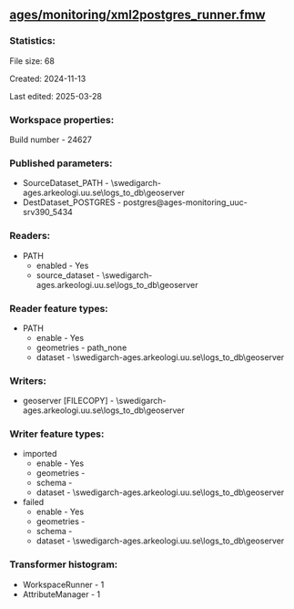 ﻿## [ages/monitoring/xml2postgres_runner.fmw](https://github.com/kicki58/kix_working_dir/blob/master/ages/monitoring/xml2postgres_runner.fmw)

### Statistics:
File size: 68

Created: 2024-11-13

Last edited: 2025-03-28


### Workspace properties:
Build number    - 24627

### Published parameters:
*  SourceDataset_PATH    -   \\swedigarch-ages.arkeologi.uu.se\logs_to_db\geoserver
*  DestDataset_POSTGRES    -   postgres@ages-monitoring_uuc-srv390_5434

### Readers:
*  PATH
    * enabled    -  Yes
    * source_dataset    -   \\swedigarch-ages.arkeologi.uu.se\logs_to_db\geoserver

### Reader feature types:
*  PATH
    * enable - Yes
    * geometries - path_none
    * dataset - \\swedigarch-ages.arkeologi.uu.se\logs_to_db\geoserver


### Writers:
*  geoserver [FILECOPY]    -   \\swedigarch-ages.arkeologi.uu.se\logs_to_db\geoserver

### Writer feature types:
*  imported
    * enable - Yes
    * geometries - 
    * schema - 
    * dataset - \\swedigarch-ages.arkeologi.uu.se\logs_to_db\geoserver
*  failed
    * enable - Yes
    * geometries - 
    * schema - 
    * dataset - \\swedigarch-ages.arkeologi.uu.se\logs_to_db\geoserver

### Transformer histogram:
*  WorkspaceRunner    -   1
*  AttributeManager    -   1

